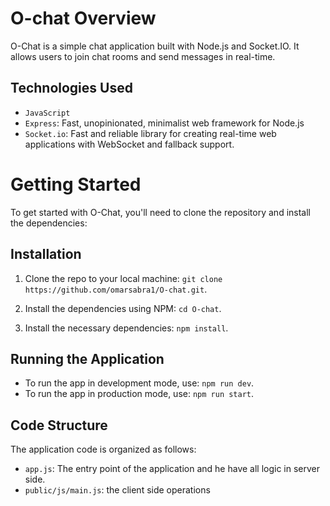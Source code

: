 # O-chat Overview
O-Chat is a simple chat application built with Node.js and Socket.IO.
It allows users to join chat rooms and send messages in real-time.
## Technologies Used
- `JavaScript`
- `Express`: Fast, unopinionated, minimalist web framework for Node.js
- `Socket.io`: Fast and reliable library for creating real-time web applications with WebSocket and fallback support. 


# Getting Started
To get started with O-Chat, you'll need to clone the repository and install the dependencies:

## Installation

1. Clone the repo to your local machine: `git clone https://github.com/omarsabra1/O-chat.git`.

2. Install the dependencies using NPM: `cd O-chat`.

3. Install the necessary dependencies: `npm install`.

## Running the Application

- To run the app in development mode, use: `npm run dev`.
- To run the app in production mode, use: `npm run start`.

## Code Structure

The application code is organized as follows:

- `app.js`: The entry point of the application and he have all logic in server side.
- `public/js/main.js`: the client side operations 


